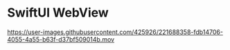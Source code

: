 # SwiftUI WebView


https://user-images.githubusercontent.com/425926/221688358-fdb14706-4055-4a55-b63f-d37bf509014b.mov

